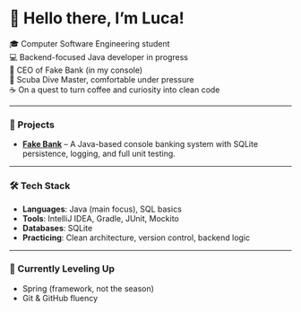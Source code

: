 # 👋 Hello there, I’m Luca!

🎓 Computer Software Engineering student  
💻 Backend-focused Java developer in progress  
🏦 CEO of Fake Bank (in my console)  
🐋 Scuba Dive Master, comfortable under pressure  
☕ On a quest to turn coffee and curiosity into clean code

---

### 💾 Projects
- **[Fake Bank](https://github.com/luca-pal/fake-bank)** – A Java-based console banking system with SQLite persistence, logging, and full unit testing.

---

### 🛠️ Tech Stack
- **Languages**: Java (main focus), SQL basics  
- **Tools**: IntelliJ IDEA, Gradle, JUnit, Mockito  
- **Databases**: SQLite  
- **Practicing**: Clean architecture, version control, backend logic

---

### 🧙 Currently Leveling Up
- Spring (framework, not the season)
- Git & GitHub fluency
